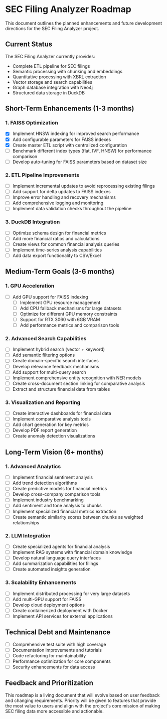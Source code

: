 # SEC Filing Analyzer Roadmap

This document outlines the planned enhancements and future development directions for the SEC Filing Analyzer project.

## Current Status

The SEC Filing Analyzer currently provides:

- Complete ETL pipeline for SEC filings
- Semantic processing with chunking and embeddings
- Quantitative processing with XBRL extraction
- Vector storage and search capabilities
- Graph database integration with Neo4j
- Structured data storage in DuckDB

## Short-Term Enhancements (1-3 months)

### 1. FAISS Optimization

- [x] Implement HNSW indexing for improved search performance
- [x] Add configurable parameters for FAISS indexes
- [x] Create master ETL script with centralized configuration
- [ ] Benchmark different index types (flat, IVF, HNSW) for performance comparison
- [ ] Develop auto-tuning for FAISS parameters based on dataset size

### 2. ETL Pipeline Improvements

- [ ] Implement incremental updates to avoid reprocessing existing filings
- [ ] Add support for delta updates to FAISS indexes
- [ ] Improve error handling and recovery mechanisms
- [ ] Add comprehensive logging and monitoring
- [ ] Implement data validation checks throughout the pipeline

### 3. DuckDB Integration

- [ ] Optimize schema design for financial metrics
- [ ] Add more financial ratios and calculations
- [ ] Create views for common financial analysis queries
- [ ] Implement time-series analysis capabilities
- [ ] Add data export functionality to CSV/Excel

## Medium-Term Goals (3-6 months)

### 1. GPU Acceleration

- [ ] Add GPU support for FAISS indexing
  - [ ] Implement GPU resource management
  - [ ] Add CPU fallback mechanisms for large datasets
  - [ ] Optimize for different GPU memory constraints
  - [ ] Support for RTX 3060 with 6GB VRAM
  - [ ] Add performance metrics and comparison tools

### 2. Advanced Search Capabilities

- [ ] Implement hybrid search (vector + keyword)
- [ ] Add semantic filtering options
- [ ] Create domain-specific search interfaces
- [ ] Develop relevance feedback mechanisms
- [ ] Add support for multi-query search
- [ ] Implement comprehensive entity recognition with NER models
- [ ] Create cross-document section linking for comparative analysis
- [ ] Extract and structure financial data from tables

### 3. Visualization and Reporting

- [ ] Create interactive dashboards for financial data
- [ ] Implement comparative analysis tools
- [ ] Add chart generation for key metrics
- [ ] Develop PDF report generation
- [ ] Create anomaly detection visualizations

## Long-Term Vision (6+ months)

### 1. Advanced Analytics

- [ ] Implement financial sentiment analysis
- [ ] Add trend detection algorithms
- [ ] Create predictive models for financial metrics
- [ ] Develop cross-company comparison tools
- [ ] Implement industry benchmarking
- [ ] Add sentiment and tone analysis to chunks
- [ ] Implement specialized financial metrics extraction
- [ ] Create semantic similarity scores between chunks as weighted relationships

### 2. LLM Integration

- [ ] Create specialized agents for financial analysis
- [ ] Implement RAG systems with financial domain knowledge
- [ ] Develop natural language query interfaces
- [ ] Add summarization capabilities for filings
- [ ] Create automated insights generation

### 3. Scalability Enhancements

- [ ] Implement distributed processing for very large datasets
- [ ] Add multi-GPU support for FAISS
- [ ] Develop cloud deployment options
- [ ] Create containerized deployment with Docker
- [ ] Implement API services for external applications

## Technical Debt and Maintenance

- [ ] Comprehensive test suite with high coverage
- [ ] Documentation improvements and tutorials
- [ ] Code refactoring for maintainability
- [ ] Performance optimization for core components
- [ ] Security enhancements for data access

## Feedback and Prioritization

This roadmap is a living document that will evolve based on user feedback and changing requirements. Priority will be given to features that provide the most value to users and align with the project's core mission of making SEC filing data more accessible and actionable.
